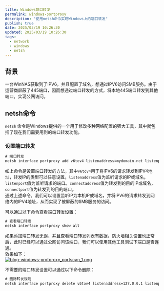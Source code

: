 ```yaml
---
title: Windows端口转发
permalink: windows-portproxy
description: "使用netsh命令实现Windows上的端口转发"
publish: true
date: 2025/03/19 10:26:30
updated: 2025/03/19 10:26:30
tags:
  - network
  - windows
  - netsh
---
```


## 背景

一台WinNAS获取到了IPV6，并且配置了域名，想通过IPV6访问SMB服务。由于运营商屏蔽了445端口，因而想通过端口转发的方式，将本地445端口转发到其他端口，实现公网访问。

## netsh命令

`netsh` 命令是Windows提供的一个用于修改多种网络配置的强大工具，其中就包括了现在我们需要用到的端口转发功能。

### 设置端口转发
```bat
# 端口转发
netsh interface portproxy add v6tov4 listenaddress=mydomain.net listenport=4445 connectaddress=127.0.0.1 connectport=445
```
如上命令是设置端口转发的方法，其中`v6tov4`用于将IPV6的请求转发到IPV4地址，转发IP的类型可以任意设置。`listenaddress`值为监听请求的IP或域名，`listenport`值为监听请求的端口。`connectaddress`值为转发到的目的IP或域名，`connectport`值为转发到的目的端口。  
通过上述命令，我们可以设置监听IP为本机IP或域名，并将IPV6的请求转发到网络内的IPV4地址，从而实现了被屏蔽的SMB服务的访问。  

可以通过以下命令查看端口转发设置：

```bat
# 查看端口转发
netsh interface portproxy show all
```
如果添加端口转发无误，并且查看端口转发列表有数据，防火墙相关设置也正常后，此时已经可以通过公网访问该端口，我们可以使用其他工具测试下端口是否连通。  
效果如下：  
[![blog-windows-protproxy_portscan_1.png](https://pic1.imgdb.cn/item/67da36c188c538a9b5c05e75.png)](https://pic1.imgdb.cn/item/67da36c188c538a9b5c05e75.png)

不需要的端口转发设置可以通过以下命令删除：
```bat
# 删除转发规则
netsh interface portproxy delete v6tov4 listenaddress=127.0.0.1 listenport=4445
```